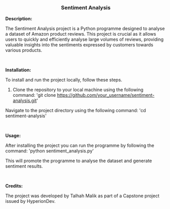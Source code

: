 <h3 align="center">Sentiment Analysis</h3>

**Description:**

The Sentiment Analysis project is a Python programme designed to analyse a dataset of Amazon product reviews. 
This project is crucial as it allows users to quickly and efficiently analyse large volumes of reviews, providing
valuable insights into the sentiments expressed by customers towards various products. 

<br>

**Installation:**

To install and run the project locally, follow these steps.

1. Clone the repository to your local machine using the following command:
'git clone https://github.com/your_username/sentiment-analysis.git'

Navigate to the project directory using the following command: 
'cd sentiment-analysis'

<br>

**Usage:**

After installing the project you can run the programme by following the command: 
'python sentiment_analysis.py'

This will promote the programme to analyse the dataset and generate sentiment results.

<br>

**Credits:** 

The project was developed by Talhah Malik as part of a Capstone project issued by HyperionDev. 
